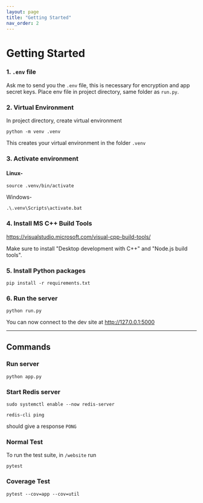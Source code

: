 ```yaml
---
layout: page
title: "Getting Started"
nav_order: 2
---
```


# Getting Started
### 1. `.env` file
Ask me to send you the `.env` file, this is necessary for encryption and app secret keys. Place env file in project directory, same folder as `run.py`.

### 2. Virtual Environment
In project directory, create virtual environment
```
python -m venv .venv
```
This creates your virtual environment in the folder `.venv`

### 3. Activate environment

#### Linux-
```
source .venv/bin/activate
```

Windows-
```
.\.venv\Scripts\activate.bat
```
### 4. Install MS C++ Build Tools

https://visualstudio.microsoft.com/visual-cpp-build-tools/

Make sure to install "Desktop development with C++" and "Node.js build tools".

### 5. Install Python packages
```
pip install -r requirements.txt
```

### 6. Run the server
```
python run.py
```
You can now connect to the dev site at http://127.0.0.1:5000

---


## Commands

### Run server
`python app.py`

### Start Redis server
```
sudo systemctl enable --now redis-server
```

```
redis-cli ping
```
should give a response `PONG`


### Normal Test
To run the test suite, in `/website` run
```
pytest
```

### Coverage Test
```
pytest --cov=app --cov=util
```

